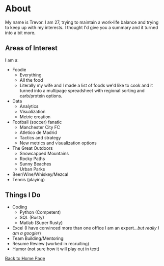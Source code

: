# About

My name is Trevor. I am 27, trying to maintain a work-life balance and trying to keep up with my interests. I thought I'd give you a summary and it turned into a bit more.

## Areas of Interest
I am a:
- Foodie
  - Everything
  - All the food
  - Literally my wife and I made a list of foods we'd like to cook and it turned into a multipage spreadsheet with regional sorting and carb/protein options.
- Data
  - Analytics
  - Visualization
  - Metric creation
- Football (soccer) fanatic
  - Manchester City FC
  - Atletico de Madrid
  - Tactics and strategy
  - New metrics and visualization options
- The Great Outdoors
  - Snowcapped Mountains
  - Rocky Paths
  - Sunny Beaches
  - Urban Parks
- Beer/Wine/Whiskey/Mezcal
- Tennis (playing)
  
## Things I Do
- Coding
  - Python (Competent)
  - SQL (Rusty)
  - Matlab (Super Rusty)
- Excel (I have convinced more than one office I am an expert..._but really I am a googler_)
- Team Building/Mentoring
- Resume Review (worked in recruiting)
- Humor (not sure how it will play out in text)


[Back to Home Page](http://clevertrevor.me)
